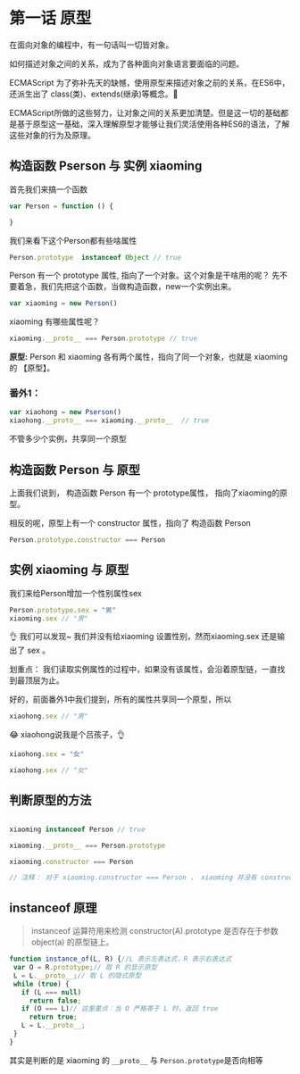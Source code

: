 # 第一话 原型

在面向对象的编程中，有一句话叫一切皆对象。

如何描述对象之间的关系，成为了各种面向对象语言要面临的问题。

ECMAScript 为了弥补先天的缺憾，使用原型来描述对象之前的关系，在ES6中，还派生出了 class(类)、extends(继承)等概念。

ECMAScript所做的这些努力，让对象之间的关系更加清楚。但是这一切的基础都是基于原型这一基础，深入理解原型才能够让我们灵活使用各种ES6的语法，了解这些对象的行为及原理。

## 构造函数 Pserson 与 实例 xiaoming

首先我们来搞一个函数

```js
var Person = function () {

}
```

我们来看下这个Person都有些啥属性

``` js
Person.prototype  instanceof Object // true

```
Person 有一个 prototype 属性, 指向了一个对象。这个对象是干啥用的呢？ 先不要着急，我们先把这个函数，当做构造函数，new一个实例出来。

``` js
var xiaoming = new Person()

```
xiaoming 有哪些属性呢？ 

```js
xiaoming.__proto__ === Person.prototype // true

```


 **原型:** Person  和 xiaoming 各有两个属性，指向了同一个对象，也就是 xiaoming 的 【原型】。

### 番外1： 

```js
var xiaohong = new Pserson()
xiaohong.__proto__ === xiaoming.__proto__  // true

```
不管多少个实例，共享同一个原型

## 构造函数 Person 与 原型 


上面我们说到， 构造函数 Person 有一个 prototype属性， 指向了xiaoming的原型。

相反的呢，原型上有一个 constructor 属性，指向了 构造函数 Person

```js
Person.prototype.constructor === Person
```
## 实例 xiaoming 与 原型


我们来给Person增加一个性别属性sex

```js
Person.prototype.sex = "男"
xiaoming.sex // "男"
```

👌 我们可以发现~ 我们并没有给xiaoming 设置性别，然而xiaoming.sex 还是输出了 sex 。 

划重点： 我们读取实例属性的过程中，如果没有该属性，会沿着原型链，一直找到最顶层为止。

好的，前面番外1中我们提到，所有的属性共享同一个原型，所以

```js
xiaohong.sex // "男"
```
😂 xiaohong说我是个吕孩子，👌

```js
xiaohong.sex = "女"

xiaohong.sex // "女"
```

## 判断原型的方法

```js

xiaoming instanceof Person // true

xiaoming.__proto__ === Person.prototype

xiaoming.constructor === Person

// 注释： 对于 xiaoming.constructor === Person ， xiaoming 并没有 constructor 属性，然鹅，找到了xiaoming 原型上的 constructor, 原型的 constructor 指向了 Person 👌 

```

## instanceof 原理


> instanceof 运算符用来检测 constructor(A).prototype 是否存在于参数 object(a) 的原型链上。

```js 
function instance_of(L, R) {//L 表示左表达式，R 表示右表达式
 var O = R.prototype;// 取 R 的显示原型
 L = L.__proto__;// 取 L 的隐式原型
 while (true) { 
   if (L === null) 
     return false; 
   if (O === L)// 这里重点：当 O 严格等于 L 时，返回 true 
     return true; 
   L = L.__proto__; 
 } 
}
```

其实是判断的是 xiaoming 的 ```__proto__``` 与 ```Person.prototype```是否向相等

